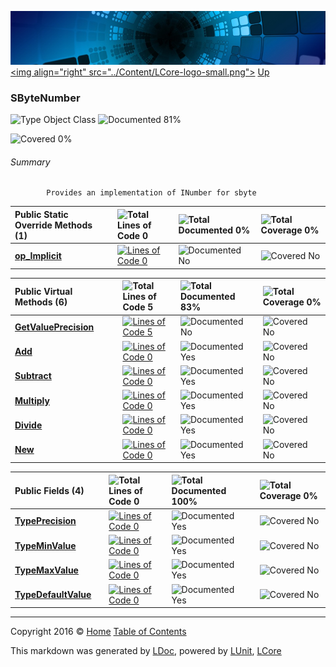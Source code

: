 ![](../Content/LCore-banner-small.png "")
[&lt;img align=&quot;right&quot; src=&quot;../Content/LCore-logo-small.png&quot;&gt;](../../README.md)
[Up](../L.md)

### SByteNumber

![Type Object Class](http://b.repl.ca/v1/Type-Object%20Class-blue.png "") ![Documented 81%](http://b.repl.ca/v1/Documented-81%25-green.png "")

![Covered 0%](http://b.repl.ca/v1/Covered-0%25-red.png "")


###### Summary

            Provides an implementation of INumber for sbyte
            

Public Static Override Methods (1) |  | ![Total Lines of Code 0](http://b.repl.ca/v1/Total%20Lines%20of%20Code-0-red.png "") | ![Total Documented 0%](http://b.repl.ca/v1/Total%20Documented-0%25-red.png "") | ![Total Coverage 0%](http://b.repl.ca/v1/Total%20Coverage-0%25-red.png "")
:---  | :---  | :---  | :---  | :--- 
**[op_Implicit](SByteNumber_op_Implicit.md)** |  | [![Lines of Code 0](http://b.repl.ca/v1/Lines%20of%20Code-0-red.png "")](../Numbers/SByteNumber.cs#L) | ![Documented No](http://b.repl.ca/v1/Documented-No-red.png "") | ![Covered No](http://b.repl.ca/v1/Covered-No-red.png "")


Public  Virtual Methods (6) |  | ![Total Lines of Code 5](http://b.repl.ca/v1/Total%20Lines%20of%20Code-5-blue.png "") | ![Total Documented 83%](http://b.repl.ca/v1/Total%20Documented-83%25-green.png "") | ![Total Coverage 0%](http://b.repl.ca/v1/Total%20Coverage-0%25-red.png "")
:---  | :---  | :---  | :---  | :--- 
**[GetValuePrecision](SByteNumber_GetValuePrecision.md)** |  | [![Lines of Code 5](http://b.repl.ca/v1/Lines%20of%20Code-5-blue.png "")](../Numbers/SByteNumber.cs#L63) | ![Documented No](http://b.repl.ca/v1/Documented-No-red.png "") | ![Covered No](http://b.repl.ca/v1/Covered-No-red.png "")
**[Add](SByteNumber_Add.md)** |  | [![Lines of Code 0](http://b.repl.ca/v1/Lines%20of%20Code-0-red.png "")](../Numbers/SByteNumber.cs#L) | ![Documented Yes](http://b.repl.ca/v1/Documented-Yes-brightgreen.png "") | ![Covered No](http://b.repl.ca/v1/Covered-No-red.png "")
**[Subtract](SByteNumber_Subtract.md)** |  | [![Lines of Code 0](http://b.repl.ca/v1/Lines%20of%20Code-0-red.png "")](../Numbers/SByteNumber.cs#L) | ![Documented Yes](http://b.repl.ca/v1/Documented-Yes-brightgreen.png "") | ![Covered No](http://b.repl.ca/v1/Covered-No-red.png "")
**[Multiply](SByteNumber_Multiply.md)** |  | [![Lines of Code 0](http://b.repl.ca/v1/Lines%20of%20Code-0-red.png "")](../Numbers/SByteNumber.cs#L) | ![Documented Yes](http://b.repl.ca/v1/Documented-Yes-brightgreen.png "") | ![Covered No](http://b.repl.ca/v1/Covered-No-red.png "")
**[Divide](SByteNumber_Divide.md)** |  | [![Lines of Code 0](http://b.repl.ca/v1/Lines%20of%20Code-0-red.png "")](../Numbers/SByteNumber.cs#L) | ![Documented Yes](http://b.repl.ca/v1/Documented-Yes-brightgreen.png "") | ![Covered No](http://b.repl.ca/v1/Covered-No-red.png "")
**[New](SByteNumber_New.md)** |  | [![Lines of Code 0](http://b.repl.ca/v1/Lines%20of%20Code-0-red.png "")](../Numbers/SByteNumber.cs#L) | ![Documented Yes](http://b.repl.ca/v1/Documented-Yes-brightgreen.png "") | ![Covered No](http://b.repl.ca/v1/Covered-No-red.png "")


Public   Fields (4) |  | ![Total Lines of Code 0](http://b.repl.ca/v1/Total%20Lines%20of%20Code-0-red.png "") | ![Total Documented 100%](http://b.repl.ca/v1/Total%20Documented-100%25-brightgreen.png "") | ![Total Coverage 0%](http://b.repl.ca/v1/Total%20Coverage-0%25-red.png "")
:---  | :---  | :---  | :---  | :--- 
**[TypePrecision](SByteNumber_TypePrecision.md)** |  | [![Lines of Code 0](http://b.repl.ca/v1/Lines%20of%20Code-0-red.png "")](../Numbers/SByteNumber.cs#L) | ![Documented Yes](http://b.repl.ca/v1/Documented-Yes-brightgreen.png "") | ![Covered No](http://b.repl.ca/v1/Covered-No-red.png "")
**[TypeMinValue](SByteNumber_TypeMinValue.md)** |  | [![Lines of Code 0](http://b.repl.ca/v1/Lines%20of%20Code-0-red.png "")](../Numbers/SByteNumber.cs#L) | ![Documented Yes](http://b.repl.ca/v1/Documented-Yes-brightgreen.png "") | ![Covered No](http://b.repl.ca/v1/Covered-No-red.png "")
**[TypeMaxValue](SByteNumber_TypeMaxValue.md)** |  | [![Lines of Code 0](http://b.repl.ca/v1/Lines%20of%20Code-0-red.png "")](../Numbers/SByteNumber.cs#L) | ![Documented Yes](http://b.repl.ca/v1/Documented-Yes-brightgreen.png "") | ![Covered No](http://b.repl.ca/v1/Covered-No-red.png "")
**[TypeDefaultValue](SByteNumber_TypeDefaultValue.md)** |  | [![Lines of Code 0](http://b.repl.ca/v1/Lines%20of%20Code-0-red.png "")](../Numbers/SByteNumber.cs#L) | ![Documented Yes](http://b.repl.ca/v1/Documented-Yes-brightgreen.png "") | ![Covered No](http://b.repl.ca/v1/Covered-No-red.png "")




---

Copyright 2016 &copy; [Home](../../README.md) [Table of Contents](../../TableOfContents.md)

This markdown was generated by [LDoc](https://github.com/CodeSingularity/LDoc), powered by [LUnit](https://github.com/CodeSingularity/LUnit), [LCore](https://github.com/CodeSingularity/LCore)
